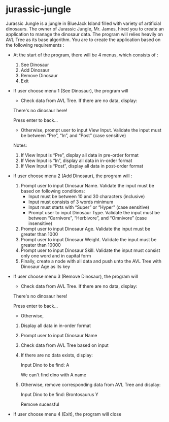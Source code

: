 # jurassic-jungle

Jurassic Jungle is a jungle in BlueJack Island filled with variety of artificial dinosaurs. The owner of Jurassic Jungle, Mr. James, hired you to create an application to manage the dinosaur data. The program will relies heavily on AVL Tree as its base algorithm. You are to create the application based on the following requirements :
- At the start of the program, there will be 4 menus, which consists of :
  1. See Dinosaur
  2. Add Dinosaur
  3. Remove Dinosaur
  4. Exit

- If user choose menu 1 (See Dinosaur), the program will
  
  - Check data from AVL Tree. If there are no data, display:
  
  There's no dinosaur here!
  
  Press enter to back...

  - Otherwise, prompt user to input View Input. Validate the input must be between “Pre”, “In”, and “Post” (case sensitive)

  Notes:
  1. If View Input is “Pre”, display all data in pre-order format
  2. If View Input is “In”, display all data in in-order format
  3. If View Input is “Post”, display all data in post-order format

- If user choose menu 2 (Add Dinosaur), the program will :
  1. Prompt user to input Dinosaur Name. Validate the input must be based on following conditions:
     - Input must be between 10 and 30 characters (inclusive)
     - Input must consists of 3 words minimum
     - Input must starts with “Super” or “Hyper” (case sensitive)
     - Prompt user to input Dinosaur Type. Validate the input must be between “Carnivore”, “Herbivore”, and “Omnivore” (case insensitive)
  2. Prompt user to input Dinosaur Age. Validate the input must be greater than 1000
  3. Prompt user to input Dinosaur Weight. Validate the input must be greater than 10000
  4. Prompt user to input Dinosaur Skill. Validate the input must consist only one word and in capital form
  5. Finally, create a node with all data and push unto the AVL Tree with Dinosaur Age as its key
 
- If user choose menu 3 (Remove Dinosaur), the program will
  
  - Check data from AVL Tree. If there are no data, display:
  
  There's no dinosaur here!
  
  Press enter to back...

  - Otherwise,
  1. Display all data in in-order format
  2. Prompt user to input Dinosaur Name
  3. Check data from AVL Tree based on input
  4. If there are no data exists, display:

     Input Dino to be find: A

     We can't find dino with A name
  5. Otherwise, remove corresponding data from AVL Tree and display:

     Input Dino to be find: Brontosaurus Y

     Remove sucessful

- If user choose menu 4 (Exit), the program will close
